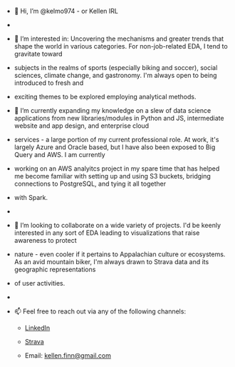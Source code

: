 - 👋 Hi, I’m @kelmo974 - or Kellen IRL
- 
- 👀 I’m interested in: Uncovering the mechanisms and greater trends that shape the world in various categories. For non-job-related EDA, I tend to gravitate toward
- subjects in the realms of sports (especially biking and soccer), social sciences, climate change, and gastronomy. I'm always open to being introduced to fresh and 
- exciting themes to be explored employing analytical methods.

      
- 🌱 I’m currently expanding my knowledge on a slew of data science applications from new libraries/modules in Python and JS, intermediate website and app design, and enterprise cloud
- services - a large portion of my current professional role. At work, it's largely Azure and Oracle based, but I have also been exposed to Big Query and AWS. I am currently
- working on an AWS analyitcs project in my spare time that has helped me become familiar with setting up and using S3 buckets, bridging connections to PostgreSQL, and tying it all together
- with Spark.
- 
- 💞️ I’m looking to collaborate on a wide variety of projects. I'd be keenly interested in any sort of EDA leading to visualizations that raise awareness to protect
- nature - even cooler if it pertains to Appalachian culture or ecosystems. As an avid mountain biker, I'm always drawn to Strava data and its geographic representations
- of user activities.
- 
- 📫 Feel free to reach out via any of the following channels:

    * [LinkedIn](https://www.linkedin.com/in/kellen-finn/)

    * [Strava](https://www.strava.com/athletes/18992156)
    
    * Email: kellen.finn@gmail.com



<!---
kelmo974/kelmo974 is a ✨ special ✨ repository because its `README.md` (this file) appears on your GitHub profile.
You can click the Preview link to take a look at your changes.
--->
